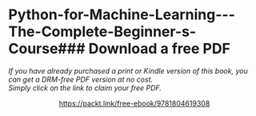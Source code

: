 # Python-for-Machine-Learning---The-Complete-Beginner-s-Course### Download a free PDF

 <i>If you have already purchased a print or Kindle version of this book, you can get a DRM-free PDF version at no cost.<br>Simply click on the link to claim your free PDF.</i>
<p align="center"> <a href="https://packt.link/free-ebook/9781804619308">https://packt.link/free-ebook/9781804619308 </a> </p>